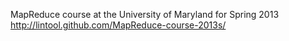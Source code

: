 MapReduce course at the University of Maryland for Spring 2013
http://lintool.github.com/MapReduce-course-2013s/


